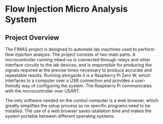 # Flow Injection Micro Analysis System #

## Project Overview ##

The FIMAS project is designed to automate lab machines used to perform flow injection analysis. The project consists of two main parts. A microcontroller running mbed-os is connected through relays and other interface circuits to the lab devices, and is responsible for producing the signals required at the precise times necessary to produce accurate and repeatable results. Running alongside it is a Raspberry Pi Zero W, which interfaces to a computer over a USB connection and provides a user-freindly way of configuring the system. The Raspberry Pi communicates with the microcontroller over USART. 

The only software needed on the control computer is a web browser, which greatly simplifies the setup process as no specific programs need to be installed. The use of a web browser saves istallation time and makes the system portable between different operating systems. 